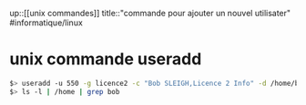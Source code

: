 up::[[unix commandes]]
title::"commande pour ajouter un nouvel utilisater"
#informatique/linux 
# unix commande useradd
```bash
$> useradd -u 550 -g licence2 -c "Bob SLEIGH,Licence 2 Info" -d /home/bob -m -s /bin/bash bob
$> ls -l | /home | grep bob
```


